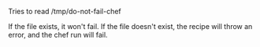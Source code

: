 Tries to read /tmp/do-not-fail-chef

If the file exists, it won't fail. If the file doesn't exist, the recipe will
throw an error, and the chef run will fail.
